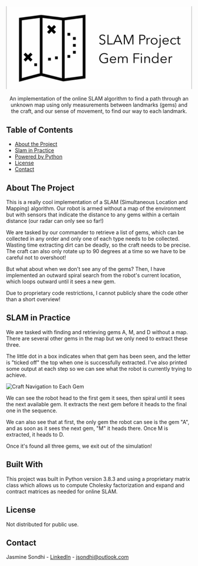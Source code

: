 

<!-- INTRODUCTION -->
<br />

![SLAM (Simultaneous Location and Mapping) - Gem Finder Project](/assets/title.jpg?raw=true "Index")

  <p align="center">
    An implementation of the online SLAM algorithm to find a path through an unknown map using only measurements between landmarks (gems) and the craft, and our sense of movement, to find our way to each landmark.
  </p>
</p>

<!-- TABLE OF CONTENTS -->
## Table of Contents

* [About the Project](#about-the-project)
* [Slam in Practice](#slam-in-practice)
* [Powered by Python](#built-with)
* [License](#license)
* [Contact](#contact)

<!-- ABOUT THE PROJECT -->
## About The Project

This is a really cool implementation of a SLAM (Simultaneous Location and Mapping) algorithm. Our robot is armed without a map of the environment but with sensors that indicate the distance to any gems within a certain distance (our radar can only see so far!)

We are tasked by our commander to retrieve a list of gems, which can be collected in any order and only one of each type needs to be collected. Wasting time extracting dirt can be deadly, so the craft needs to be precise. The craft can also only rotate up to 90 degrees at a time so we have to be careful not to overshoot!

But what about when we don't see any of the gems? Then, I have implemented an outward spiral search from the robot's current location, which loops outward until it sees a new gem.

Due to proprietary code restrictions, I cannot publicly share the code other than a short overview!


## SLAM in Practice

We are tasked with finding and retrieving gems A, M, and D without a map. There are several other gems in the map but we only need to extract these three. 

The little dot in a box indicates when that gem has been seen, and the letter is "ticked off" the top when one is successfully extracted. I've also printed some output at each step so we can see what the robot is currently trying to achieve. 

![Craft Navigation to Each Gem](/assets/navigation.gif?raw=true "Craft Navigation to Each Gem")

We can see the robot head to the first gem it sees, then spiral until it sees the next available gem. It extracts the next gem before it heads to the final one in the sequence. 

We can also see that at first, the only gem the robot can see is the gem "A", and as soon as it sees the next gem, "M" it heads there. Once M is extracted, it heads to D. 

Once it's found all three gems, we exit out of the simulation!

## Built With
This project was built in Python version 3.8.3 and using a proprietary matrix class which allows us to compute Cholesky factorization and expand and contract matrices as needed for online SLAM.

<!-- LICENSE -->
## License
Not distributed for public use.

<!-- CONTACT -->
## Contact
Jasmine Sondhi - [LinkedIn](https://www.linkedin.com/in/jasmine-sondhi/) - jsondhi@outlook.com

